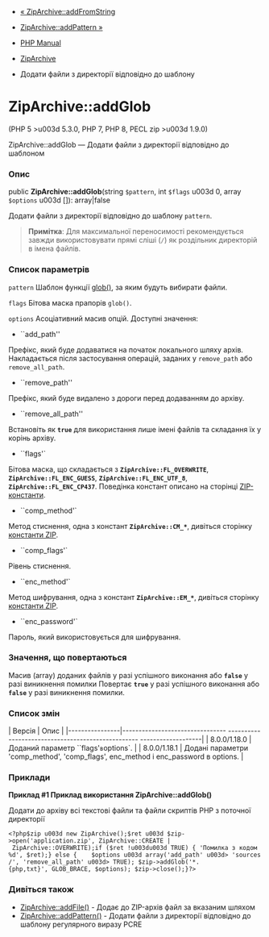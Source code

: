 - [« ZipArchive::addFromString](ziparchive.addfromstring.md)
- [ZipArchive::addPattern »](ziparchive.addpattern.md)

- [PHP Manual](index.md)
- [ZipArchive](class.ziparchive.md)
- Додати файли з директорії відповідно до шаблону

# ZipArchive::addGlob

(PHP 5 \>u003d 5.3.0, PHP 7, PHP 8, PECL zip \>u003d 1.9.0)

ZipArchive::addGlob — Додати файли з директорії відповідно до
шаблоном

### Опис

public **ZipArchive::addGlob**(string `$pattern`, int `$flags` u003d 0,
array `$options` u003d \[\]): array\|false

Додати файли з директорії відповідно до шаблону `pattern`.

> **Примітка**: Для максимальної переносимості рекомендується завжди
> використовувати прямі сліші (`/`) як роздільник директорій в
> імена файлів.

### Список параметрів

`pattern`
Шаблон функції [glob()](function.glob.md), за яким будуть
вибирати файли.

`flags`
Бітова маска прапорів `glob()`.

`options`
Асоціативний масив опцій. Доступні значення:

- ``add_path''

Префікс, який буде додаватися на початок локального шляху
архів. Накладається після застосування операцій, заданих у
`remove_path` або `remove_all_path`.

- ``remove_path''

Префікс, який буде видалено з дороги перед додаванням до архіву.

- ``remove_all_path''

Встановіть як **`true`** для використання лише імені файлів та
складання їх у корінь архіву.

- ``flags'`

Бітова маска, що складається з **`ZipArchive::FL_OVERWRITE`**,
**`ZipArchive::FL_ENC_GUESS`**, **`ZipArchive::FL_ENC_UTF_8`**,
**`ZipArchive::FL_ENC_CP437`**. Поведінка констант описано на
сторінці [ZIP-константи](zip.constants.md).

- ``comp_method'`

Метод стиснення, одна з констант **`ZipArchive::CM_*`**, дивіться
сторінку [константи ZIP](zip.constants.md).

- ``comp_flags'`

Рівень стиснення.

- ``enc_method'`

Метод шифрування, одна з констант **`ZipArchive::EM_*`**, дивіться
сторінку [константи ZIP](zip.constants.md).

- ``enc_password'`

Пароль, який використовується для шифрування.

### Значення, що повертаються

Масив (array) доданих файлів у разі успішного виконання або
**`false`** у разі виникнення помилки Повертає **`true`** у разі
успішного виконання або **`false`** у разі виникнення помилки.

### Список змін

| Версія | Опис |
|----------------|-------------------------------- -------------------------------------------------- -------------------|
| 8.0.0/1.18.0 | Доданий параметр ``flags'` в `options`. |
| 8.0.0/1.18.1 | Додані параметри 'comp_method', 'comp_flags', enc_method і enc_password в options. |

### Приклади

**Приклад #1 Приклад використання **ZipArchive::addGlob()****

Додати до архіву всі текстові файли та файли скриптів PHP з поточної
директорії

` <?php$zip u003d new ZipArchive();$ret u003d $zip->open('application.zip', ZipArchive::CREATE | ZipArchive::OVERWRITE);if ($ret !u003du003d TRUE) { 'Помилка з кодом %d', $ret);} else {    $options u003d array('add_path' u003d> 'sources/', 'remove_all_path' u003d> TRUE); $zip->addGlob('*.{php,txt}', GLOB_BRACE, $options); $zip->close();}?> `

### Дивіться також

- [ZipArchive::addFile()](ziparchive.addfile.md) - Додає до
ZIP-архів файл за вказаним шляхом
- [ZipArchive::addPattern()](ziparchive.addpattern.md) - Додати
файли з директорії відповідно до шаблону регулярного виразу
PCRE
